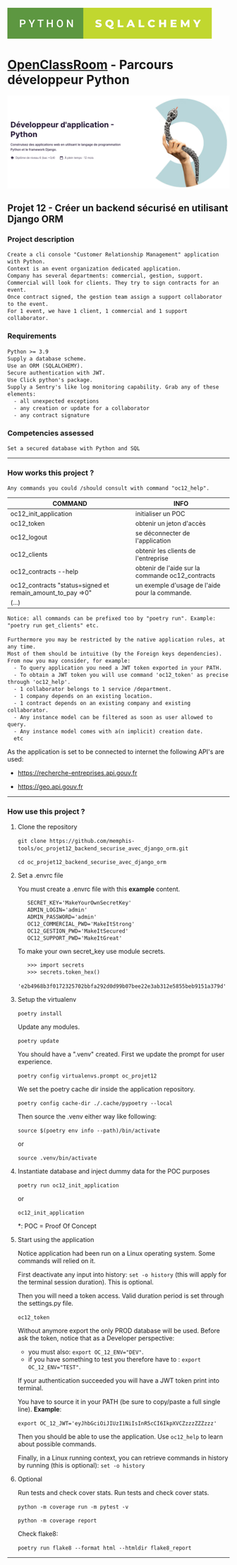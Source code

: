 ![Screenshot](python-sqlalchemy.svg)
# [OpenClassRoom](https://openclassrooms.com/) - Parcours développeur Python
![Screenshot](oc_parcours_dev_python.png)
## Projet 12 - Créer un backend sécurisé en utilisant Django ORM

### Project description
    Create a cli console "Customer Relationship Management" application with Python.
    Context is an event organization dedicated application.
    Company has several departments: commercial, gestion, support.
    Commercial will look for clients. They try to sign contracts for an event.
    Once contract signed, the gestion team assign a support collaborator to the event.
    For 1 event, we have 1 client, 1 commercial and 1 support collaborator.


### Requirements
    Python >= 3.9
    Supply a database scheme.
    Use an ORM (SQLALCHEMY).
    Secure authentication with JWT.
    Use Click python's package.
    Supply a Sentry's like log monitoring capability. Grab any of these elements:
      - all unexpected exceptions
      - any creation or update for a collaborator
      - any contract signature


### Competencies assessed
    Set a secured database with Python and SQL

---

### How works this project ?
    Any commands you could /should consult with command "oc12_help".

|COMMAND|INFO|
|-------|----|
|oc12_init_application| initialiser un POC|
|oc12_token| obtenir un jeton d'accès|
|oc12_logout| se déconnecter de l'application|
|oc12_clients| obtenir les clients de l'entreprise|
|oc12_contracts --help| obtenir de l'aide sur la commande oc12_contracts|
|oc12_contracts "status=signed et remain_amount_to_pay =>0"| un exemple d'usage de l'aide pour la commande.|
|(...)||

    Notice: all commands can be prefixed too by "poetry run". Example: "poetry run get_clients" etc.

    Furthermore you may be restricted by the native application rules, at any time.
    Most of them should be intuitive (by the Foreign keys dependencies).
    From now you may consider, for example:
      - To query application you need a JWT token exported in your PATH.
      - To obtain a JWT token you will use command 'oc12_token' as precise through 'oc12_help'.
      - 1 collaborator belongs to 1 service /department.
      - 1 company depends on an existing location.
      - 1 contract depends on an existing company and existing collaborator.
      - Any instance model can be filtered as soon as user allowed to query.
      - Any instance model comes with a(n implicit) creation date.
      etc

As the application is set to be connected to internet the following API's are used:

- https://recherche-entreprises.api.gouv.fr

- https://geo.api.gouv.fr

---

### How use this project ?

  1. Clone the repository

      `git clone https://github.com/memphis-tools/oc_projet12_backend_securise_avec_django_orm.git`

      `cd oc_projet12_backend_securise_avec_django_orm`

  2. Set a .envrc file

      You must create a .envrc file with this **example** content.

            SECRET_KEY='MakeYourOwnSecretKey'
            ADMIN_LOGIN='admin'
            ADMIN_PASSWORD='admin'
            OC12_COMMERCIAL_PWD='MakeItStrong'
            OC12_GESTION_PWD='MakeItSecured'
            OC12_SUPPORT_PWD='MakeItGreat'

      To make your own secret_key use module secrets.

            >>> import secrets
            >>> secrets.token_hex()
            'e2b4968b3f0172325702bbfa292d0d99b07bee22e3ab312e5855beb9151a379d'

  3. Setup the virtualenv

     `poetry install`

      Update any modules.

      `poetry update`

      You should have a ".venv" created. First we update the prompt for user experience.

      `poetry config virtualenvs.prompt oc_projet12`

      We set the poetry cache dir inside the application repository.

      `poetry config cache-dir ./.cache/pypoetry --local`

      Then source the .venv either way like following:

      `source $(poetry env info --path)/bin/activate`

      or

      `source .venv/bin/activate`

  4. Instantiate database and inject dummy data for the POC purposes

      `poetry run oc12_init_application`

     or

     `oc12_init_application`

     *: POC = Proof Of Concept

  5. Start using the application

      Notice application had been run on a Linux operating system. Some commands will relied on it.

      First deactivate any input into history: `set -o history` (this will apply for the terminal session duration). This is optional.

      Then you will need a token access. Valid duration period is set through the settings.py file.

      `oc12_token`

      Without anymore export the only PROD database will be used. Before ask the token, notice that as a Developer perspective:
        - you must also: `export OC_12_ENV="DEV"`.
        - if you have something to test you therefore have to : `export OC_12_ENV="TEST"`.

      If your authentication succeeded you will have a JWT token print into terminal.

      You have to source it in your PATH (be sure to copy/paste a full single line). **Example**:

        `export OC_12_JWT='eyJhbGciOiJIUzI1NiIsInR5cCI6IkpXVCZzzzZZZzzz'`

      Then you should be able to use the application. Use `oc12_help` to learn about possible commands.

      Finally, in a Linux running context, you can retrieve commands in history by running (this is optional):
      `set -o history`

  6. Optional

      Run tests and check cover stats. Run tests and check cover stats.

      `python -m coverage run -m pytest -v`

      `python -m coverage report`

      Check flake8:

      `poetry run flake8 --format html --htmldir flake8_report`

---
